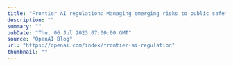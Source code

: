 ```yaml
---
title: "Frontier AI regulation: Managing emerging risks to public safety"
description: ""
summary: ""
pubDate: "Thu, 06 Jul 2023 07:00:00 GMT"
source: "OpenAI Blog"
url: "https://openai.com/index/frontier-ai-regulation"
thumbnail: ""
---
```


